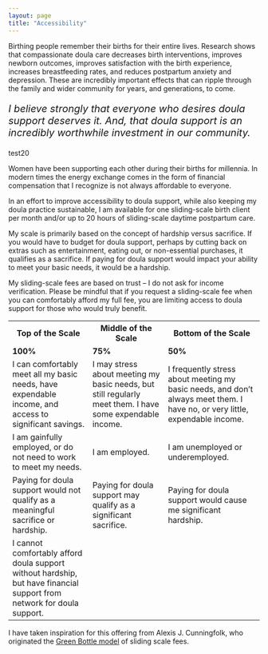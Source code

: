 ```yaml
---
layout: page
title: "Accessibility"
---
```

<p> </p>

Birthing people remember their births for their entire lives. Research shows that compassionate doula care decreases birth interventions, improves newborn outcomes, improves satisfaction with the birth experience, increases breastfeeding rates, and reduces postpartum anxiety and depression. These are incredibly important effects that can ripple through the family and wider community for years, and generations, to come.

<p style="font-style: italic; font-size: 20px">I believe strongly that everyone who desires doula support deserves it. And, that doula support is an incredibly worthwhile investment in our community.</p>

test20

Women have been supporting each other during their births for millennia. In modern times the energy exchange comes in the form of financial compensation that I recognize is not always affordable to everyone.

In an effort to improve accessibility to doula support, while also keeping my doula practice sustainable, I am available for one sliding-scale birth client per month and/or up to 20 hours of sliding-scale daytime postpartum care.

My scale is primarily based on the concept of hardship versus sacrifice. If you would have to budget for doula support, perhaps by cutting back on extras such as entertainment, eating out, or non-essential purchases, it qualifies as a sacrifice. If paying for doula support would impact your ability to meet your basic needs, it would be a hardship.

My sliding-scale fees are based on trust – I do not ask for income verification. Please be mindful that if you request a sliding-scale fee when you can comfortably afford my full fee, you are limiting access to doula support for those who would truly benefit.

<table>
  <tr>
    <th><b>Top of the Scale</b></th>
    <th><b>Middle of the Scale</b></th>
    <th><b>Bottom of the Scale</b></th>
  </tr>
  <tr>
    <td><b>100%</b></td>
    <td><b>75%</b></td>
    <td><b>50%</b></td>
  </tr>
  <tr>
    <td>I can comfortably meet all my basic needs, have expendable income, and access to significant savings.</td>
    <td>I may stress about meeting my basic needs, but still regularly meet them. I have some expendable income.</td>
    <td>I frequently stress about meeting my basic needs, and don’t always meet them. I have no, or very little, expendable income.</td>
  </tr>
  <tr>
    <td>I am gainfully employed, or do not need to work to meet my needs.</td>
    <td>I am employed.</td>
    <td>I am unemployed or underemployed.</td>
  </tr>
  <tr>
    <td>Paying for doula support would not qualify as a meaningful sacrifice or hardship.</td>
    <td>Paying for doula support may qualify as a significant sacrifice.</td>
    <td>Paying for doula support would cause me significant hardship.</td>
  </tr>
  <tr>
    <td>I cannot comfortably afford doula support without hardship, but have financial support from network for doula support.</td>
    <td> </td>
    <td> </td>
  </tr>
</table>

I have taken inspiration for this offering from Alexis J. Cunningfolk, who originated the <a href="http://www.wortsandcunning.com/blog/sliding-scale">Green Bottle model</a> of sliding scale fees.
